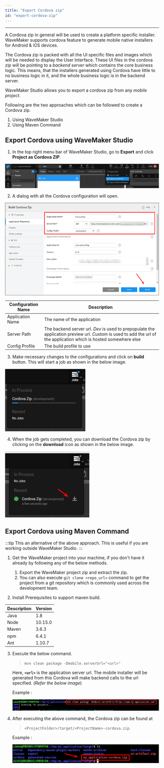 ```yaml
---
title: "Export Cordova zip"
id: "export-cordova-zip"
---
```

---

A Cordova zip in general will be used to create a platform specific installer.
WaveMaker supports cordova feature to generate mobile native installers for Android & iOS devices.

The Cordova zip is packed with all the UI specific files and images which will be needed to display the User Interface.
These UI files in the cordova zip will be pointing to a *backend server* which contains the core business logic.
This means, that the installers generated using Cordova have little to no business logic in it, and the whole business logic is in the backend server.

WaveMaker Studio allows you to export a cordova zip from any *mobile project*.

Following are the two approaches which can be followed to create a Cordova zip.

1. Using WaveMaker Studio
2. Using Maven Command

## Export Cordova using WaveMaker Studio

1. In the top right menu bar of WaveMaker Studio, go to **Export** and click **Project as Cordova ZIP**.

[![](/learn/assets/Cordova_Zip.png)](/learn/assets/Cordova_Zip.png)

2. A dialog with all the Cordova configuration will open.

[![](/learn/assets/Build_Cordova_Zip.png)](/learn/assets/Build_Cordova_Zip.png) 

| Configuration Name | Description |
|---|---|
|Application Name | The name of the application |
|Server Path | The backend server url. *Dev* is used to prepopulate the application preview url. *Custom* is used to add the url of the application which is hosted somewhere else |
|Config Profile | The build profile to use |
    
3. Make necessary changes to the configurations and click on **build** button. This will start a job as shown in the below image.

[![](/learn/assets/cordova_jobs_processing.png)](/learn/assets/cordova_jobs_processing.png)


4. When the job gets completed, you can download the Cordova zip by clicking on the **download** icon as shown in the below image.

[![](/learn/assets/cordova_jobs_completed.png)](/learn/assets/cordova_jobs_completed.png)


## Export Cordova using Maven Command

:::tip
This an alternative of the above approach. This is useful if you are working outside WaveMaker Studio.
:::

1. Get the WaveMaker project into your machine, if you don't have it already by following any of the below methods.

    1. Export the WaveMaker project zip and extract the zip.
    2. You can also execute `git clone <repo_url>` command to get the project from a git repository which is commonly used across the development team.

2. Install Prerequisites to support maven build.

|Description|Version|
|---|---|
|Java |1.8|
|Node|10.15.0|
|Maven| 3.6.3|
|npm|6.4.1|
|Ant|1.10.7|

3. Execute the below command.

    >`mvn clean package -Dmobile.serverUrl="<url>"`

    Here, **`<url>`** is the application server url. The mobile installer will be generated from this Cordova will make backend calls to the url specified.
    (*Refer the below image*)
    
    Example : 
    
    ![maven command to generate cordova](/learn/assets/cordova_maven_command.png)

4. After executing the above command, the Cordova zip can be found at 

    > `<ProjectFolder>/target/<ProjectName>-cordova.zip`. 

    Example : 
    
    ![maven command cordova out file](/learn/assets/cordova_maven_output.png)